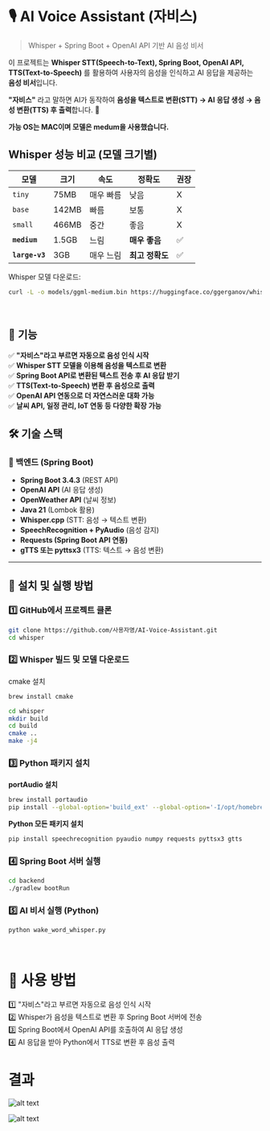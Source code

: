 # 🎙️ AI Voice Assistant (자비스)

> Whisper + Spring Boot + OpenAI API 기반 AI 음성 비서

이 프로젝트는 **Whisper STT(Speech-to-Text), Spring Boot, OpenAI API, TTS(Text-to-Speech)** 를 활용하여 사용자의 음성을 인식하고 AI 응답을 제공하는 **음성 비서**입니다.  

**"자비스"** 라고 말하면 AI가 동작하여 **음성을 텍스트로 변환(STT) → AI 응답 생성 → 음성 변환(TTS) 후 출력**합니다. 🚀  

**가능 OS는 MAC이며 모델은 medum을 사용했습니다.**
## **Whisper 성능 비교 (모델 크기별)**
| 모델 | 크기 | 속도 | 정확도 | 권장 |
| --- | --- | --- | --- | --- |
| `tiny` | 75MB | 매우 빠름  | 낮음 | X |
| `base` | 142MB | 빠름 | 보통 | X |
| `small` | 466MB | 중간 | 좋음 | X |
| **`medium`** | 1.5GB | 느림  | **매우 좋음** | ✅ |
| **`large-v3`** | 3GB | 매우 느림  | **최고 정확도** | ✅ |



Whisper 모델 다운로드:
```bash
curl -L -o models/ggml-medium.bin https://huggingface.co/ggerganov/whisper.cpp/resolve/main/ggml-medium.bin
```

</br>

## 📌 **기능**
✅ **"자비스"라고 부르면 자동으로 음성 인식 시작**  
✅ **Whisper STT 모델을 이용해 음성을 텍스트로 변환**  
✅ **Spring Boot API로 변환된 텍스트 전송 후 AI 응답 받기**  
✅ **TTS(Text-to-Speech) 변환 후 음성으로 출력**  
✅ **OpenAI API 연동으로 더 자연스러운 대화 가능**  
✅ **날씨 API, 일정 관리, IoT 연동 등 다양한 확장 가능**  



## 🛠 **기술 스택**
### **🔹 백엔드 (Spring Boot)**
- **Spring Boot 3.4.3** (REST API)
- **OpenAI API** (AI 응답 생성)
- **OpenWeather API** (날씨 정보)
- **Java 21** (Lombok 활용)
- **Whisper.cpp** (STT: 음성 → 텍스트 변환)
- **SpeechRecognition + PyAudio** (음성 감지)
- **Requests (Spring Boot API 연동)**
- **gTTS 또는 pyttsx3** (TTS: 텍스트 → 음성 변환)

---

## 🚀 **설치 및 실행 방법**

### **1️⃣ GitHub에서 프로젝트 클론**
```bash
git clone https://github.com/사용자명/AI-Voice-Assistant.git
cd whisper
```


### **2️⃣ Whisper 빌드 및 모델 다운로드**
cmake 설치
```bash
brew install cmake
```

```bash
cd whisper
mkdir build
cd build
cmake ..
make -j4
```

### **3️⃣ Python 패키지 설치**
**portAudio 설치**
```bash
brew install portaudio
pip install --global-option='build_ext' --global-option='-I/opt/homebrew/include' --global-option='-L/opt/homebrew/lib' pyaudi
```

**Python 모든 패키지 설치**
```bash
pip install speechrecognition pyaudio numpy requests pyttsx3 gtts
```

### **4️⃣ Spring Boot 서버 실행**
```bash
cd backend
./gradlew bootRun
```

### **5️⃣ AI 비서 실행 (Python)**
```bash
python wake_word_whisper.py
```

</br>

# 🎤 사용 방법
1️⃣ "자비스"라고 부르면 자동으로 음성 인식 시작 </br>
2️⃣ Whisper가 음성을 텍스트로 변환 후 Spring Boot 서버에 전송 </br>
3️⃣ Spring Boot에서 OpenAI API를 호출하여 AI 응답 생성 </br>
4️⃣ AI 응답을 받아 Python에서 TTS로 변환 후 음성 출력 </br>

# 결과
![alt text](image.png)

![alt text](image-1.png)